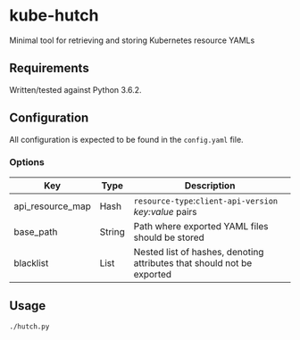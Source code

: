 # kube-hutch
Minimal tool for retrieving and storing Kubernetes resource YAMLs

## Requirements
Written/tested against Python 3.6.2.

## Configuration

All configuration is expected to be found in the `config.yaml` file.

### Options

|       Key      | Type |                             Description                              |
|----------------|------|----------------------------------------------------------------------|
|api_resource_map| Hash |`resource-type`:`client-api-version` _key:value_ pairs                      |
|   base_path    |String|Path where exported YAML files should be stored                       |
|   blacklist    | List |Nested list of hashes, denoting attributes that should not be exported|

## Usage

```bash
./hutch.py
```
